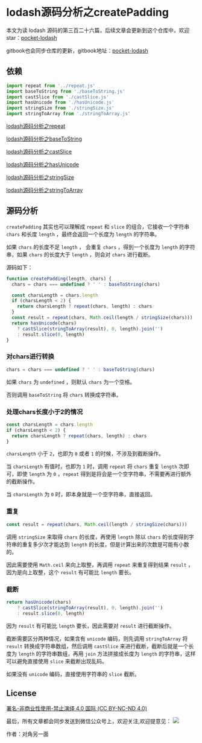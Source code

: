# lodash源码分析之createPadding

本文为读 lodash 源码的第三百二十六篇，后续文章会更新到这个仓库中，欢迎 star：[pocket-lodash](https://github.com/yeyuqiudeng/pocket-lodash)

gitbook也会同步仓库的更新，gitbook地址：[pocket-lodash](https://www.gitbook.com/book/yeyuqiudeng/pocket-lodash/details)

## 依赖

```javascript
import repeat from '../repeat.js'
import baseToString from './baseToString.js'
import castSlice from './castSlice.js'
import hasUnicode from './hasUnicode.js'
import stringSize from './stringSize.js'
import stringToArray from './stringToArray.js'
```

[lodash源码分析之repeat](../repeat.md)

[lodash源码分析之baseToString](./baseToString.md)

[lodash源码分析之castSlice](./castSlice.md)

[lodash源码分析之hasUnicode](./hasUnicode.md)

[lodash源码分析之stringSize](./stringSize.md)

[lodash源码分析之stringToArray](./stringToArray.md)

## 源码分析

`createPadding` 其实也可以理解成 `repeat` 和 `slice` 的组合，它接收一个字符串 `chars` 和长度 `length` ，最终会返回一个长度为 `length` 的字符串。

如果 `chars` 的长度不足 `length` ， 会重复 `chars` ，得到一个长度为 `length` 的字符串，如果 `chars` 的长度大于 `length` ，则会对 `chars` 进行截断。

源码如下：

```javascript
function createPadding(length, chars) {
  chars = chars === undefined ? ' ' : baseToString(chars)

  const charsLength = chars.length
  if (charsLength < 2) {
    return charsLength ? repeat(chars, length) : chars
  }
  const result = repeat(chars, Math.ceil(length / stringSize(chars)))
  return hasUnicode(chars)
    ? castSlice(stringToArray(result), 0, length).join('')
    : result.slice(0, length)
}
```

### 对chars进行转换

```javascript
chars = chars === undefined ? ' ' : baseToString(chars)
```

如果 `chars` 为 `undefined` ，则默认 `chars` 为一个空格。

否则调用 `baseToString` 将 `chars` 转换成字符串。

### 处理chars长度小于2的情况

```javascript
const charsLength = chars.length
if (charsLength < 2) {
  return charsLength ? repeat(chars, length) : chars
}
```

`charsLength` 小于 `2`，也即为 `0` 或者 `1` 的时候，不涉及到截断操作。

当 `charsLength` 有值时，也即为 `1` 时，调用 `repeat` 将 `chars` 重复 `length` 次即可，即使 `length` 为 `0` ，`repeat` 得到是将会是一个空字符串，不需要再进行额外的截断操作。

当 `charsLength` 为 `0` 时，即本身就是一个空字符串，直接返回。

### 重复

```javascript
const result = repeat(chars, Math.ceil(length / stringSize(chars)))
```

调用 `stringSize` 来取得 `chars` 的长度，再使用 `length` 除以 `chars` 的长度得到字符串的重复多少次才能达到 `length` 的长度，但是计算出来的次数是可能有小数的。

因此需要使用 `Math.ceil` 来向上取整，再调用 `repeat` 来重复得到结果 `result` ，因为是向上取整，这个 `result` 有可能比 `length` 要长。

### 截断

```javascript
return hasUnicode(chars)
    ? castSlice(stringToArray(result), 0, length).join('')
    : result.slice(0, length)
```

因为 `result` 有可能比 `length` 要长，因此需要对 `result` 进行截断操作。

截断需要区分两种情况，如果含有 `unicode` 编码，则先调用 `stringToArray` 将 `result` 转换成字符串数组，然后调用 `castSlice` 来进行截断，截断后就是一个长度为 `length` 的字符串数组，再用 `join` 方法拼接成长度为 `length` 的字符串，这样可以避免直接使用 `slice` 来截断出现乱码。

如果没有 `unicode` 编码，直接使用字符串的 `slice` 截断。

## License 

[署名-非商业性使用-禁止演绎 4.0 国际 (CC BY-NC-ND 4.0)](http://creativecommons.org/licenses/by-nc-nd/4.0/)

最后，所有文章都会同步发送到微信公众号上，欢迎关注,欢迎提意见：  ![](https://raw.githubusercontent.com/yeyuqiudeng/resource/master/images/qrcode_front-end-article.jpg) 

作者：对角另一面 


